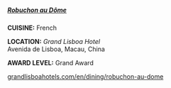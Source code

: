 <h5><a href="https://www.grandlisboahotels.com/en/dining/robuchon-au-dome" target="_blank" onclick="ga('send', 'event', 'OutBoundLinks', 'https://www.grandlisboahotels.com/en/dining/robuchon-au-dome', 'Robuchon au Dôme');">Robuchon au Dôme</a></h5>

**CUISINE:** French

**LOCATION:** *Grand Lisboa Hotel*<br>
Avenida de Lisboa, Macau, China

**AWARD LEVEL:** Grand Award

<a href="https://www.grandlisboahotels.com/en/dining/robuchon-au-dome" target="_blank" onclick="ga('send', 'event', 'OutBoundLinks', 'https://www.grandlisboahotels.com/en/dining/robuchon-au-dome', 'Robuchon au Dôme');">grandlisboahotels.com/en/dining/robuchon-au-dome</a>
